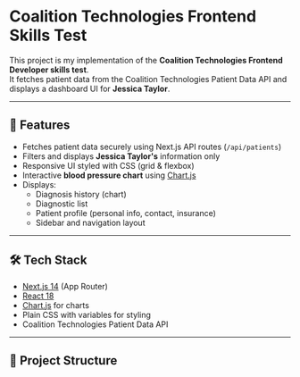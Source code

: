 # Coalition Technologies Frontend Skills Test

This project is my implementation of the **Coalition Technologies Frontend Developer skills test**.  
It fetches patient data from the Coalition Technologies Patient Data API and displays a dashboard UI for **Jessica Taylor**.

---

## 🚀 Features
- Fetches patient data securely using Next.js API routes (`/api/patients`)
- Filters and displays **Jessica Taylor's** information only
- Responsive UI styled with CSS (grid & flexbox)
- Interactive **blood pressure chart** using [Chart.js](https://www.chartjs.org/)
- Displays:
  - Diagnosis history (chart)
  - Diagnostic list
  - Patient profile (personal info, contact, insurance)
  - Sidebar and navigation layout

---

## 🛠 Tech Stack
- [Next.js 14](https://nextjs.org/) (App Router)
- [React 18](https://react.dev/)
- [Chart.js](https://www.chartjs.org/) for charts
- Plain CSS with variables for styling
- Coalition Technologies Patient Data API

---

## 📂 Project Structure
